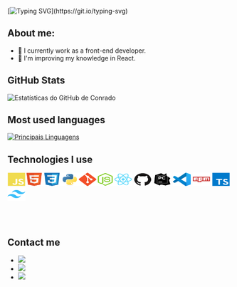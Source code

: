 [![Typing SVG](https://readme-typing-svg.demolab.com?font=Fira+Code&duration=6000&pause=1000&color=30F72E&center=true&vCenter=true&width=500&lines=console.log(%22hello+world%2C+i'm+Conrado!%22))](https://git.io/typing-svg)
## About me:
- 🔭 I currently work as a front-end developer.
- 🌱 I'm improving my knowledge in React.

## GitHub Stats
![Estatísticas do GitHub de Conrado](https://github-readme-stats.vercel.app/api?username=conradogui&show_icons=true&theme=dracula)

## Most used languages
[![Principais Linguagens](https://github-readme-stats.vercel.app/api/top-langs/?username=conradogui&layout=compact&theme=dracula)](https://github.com/conradogui/github-readme-stats)

## Technologies I use
<div>
<img align="left" alt="JavaScript" height="30" width="40" src="https://raw.githubusercontent.com/devicons/devicon/master/icons/javascript/javascript-plain.svg">
<img height="30" width="40" src="https://raw.githubusercontent.com/devicons/devicon/master/icons/react/react-original.svg">
<img align="left" alt="HTML" height="30" width="40" src="https://raw.githubusercontent.com/devicons/devicon/master/icons/html5/html5-original.svg">
<img align="left" alt="CSS" height="30" width="40" src="https://raw.githubusercontent.com/devicons/devicon/master/icons/css3/css3-original.svg">
<img align="left" alt="CSS" height="30" width="40" src="https://raw.githubusercontent.com/devicons/devicon/master/icons/python/python-original.svg">
<img align="left" alt="CSS" height="30" width="40" src="https://raw.githubusercontent.com/devicons/devicon/master/icons/git/git-original.svg">
<img align="left" alt="CSS" height="30" width="40" src="https://raw.githubusercontent.com/devicons/devicon/master/icons/nodejs/nodejs-original.svg">
<img height="30" width="40" src="https://raw.githubusercontent.com/devicons/devicon/master/icons/github/github-original.svg">
<img height="30" width="40" src="https://raw.githubusercontent.com/devicons/devicon/master/icons/pycharm/pycharm-plain.svg">
<img height="30" width="40" src="https://raw.githubusercontent.com/devicons/devicon/master/icons/vscode/vscode-original.svg">
<img height="30" width="40" src="https://raw.githubusercontent.com/devicons/devicon/master/icons/npm/npm-original-wordmark.svg">
<img height="30" width="40" src="https://raw.githubusercontent.com/devicons/devicon/master/icons/typescript/typescript-original.svg">
<img height="30" width="40" src="https://raw.githubusercontent.com/devicons/devicon/master/icons/tailwindcss/tailwindcss-plain.svg">
</div>

<br><br>

## Contact me
- <a href="https://www.linkedin.com/in/guilherme-conrado-2784a7264/" target="_blank"><img src="https://img.shields.io/badge/-LinkedIn-%230077B5?style=for-the-badge&logo=linkedin&logoColor=white"></a>  
- <a href="https://www.instagram.com/guiconrss_" target="_blank"><img src="https://img.shields.io/badge/-Instagram-%23E4405F?style=for-the-badge&logo=instagram&logoColor=white" target="_blank"></a>
- <a href = "mailto:gui14fbce@gmail.com"><img src="https://img.shields.io/badge/-Gmail-%23333?style=for-the-badge&logo=gmail&logoColor=white" target="_blank"></a>


  
